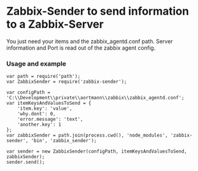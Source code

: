 # Zabbix-Sender to send information to a Zabbix-Server

You just need your items and the zabbix_agentd.conf path.
Server information and Port is read out of the zabbix agent config.


### Usage and example

```
var path = require('path');
var ZabbixSender = require('zabbix-sender');

var configPath = 'C:\\Development\\private\\aortmann\\zabbix\\zabbix_agentd.conf';
var itemKeysAndValuesToSend = {
	'item.key': 'value',
	'why.dont': 0,
	'error.message': 'text',
	'another.key': 1
};
var zabbixSender = path.join(process.cwd(), 'node_modules', 'zabbix-sender', 'bin', 'zabbix_sender');

var sender = new ZabbixSender(configPath, itemKeysAndValuesToSend, zabbixSender);
sender.send();
```